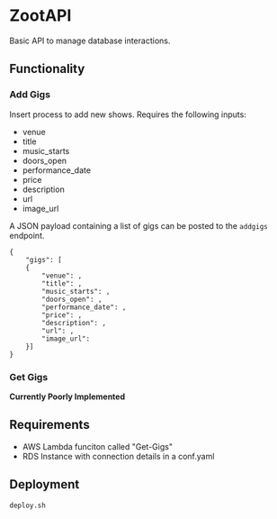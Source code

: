 # ZootAPI

Basic API to manage database interactions. 

## Functionality

### Add Gigs
Insert process to add new shows. Requires the following inputs:
- venue    
- title    
- music_starts    
- doors_open    
- performance_date    
- price    
- description    
- url    
- image_url 

A JSON payload containing a list of gigs can be posted to the `addgigs` endpoint.
```
{
    "gigs": [
    {
        "venue": ,
        "title": ,
        "music_starts": ,
        "doors_open": ,
        "performance_date": ,
        "price": ,
        "description": ,
        "url": ,
        "image_url": 
    }]
}
```


### Get Gigs
**Currently Poorly Implemented**



## Requirements
- AWS Lambda funciton called "Get-Gigs"
- RDS Instance with connection details in a conf.yaml


## Deployment

```shell
deploy.sh
```